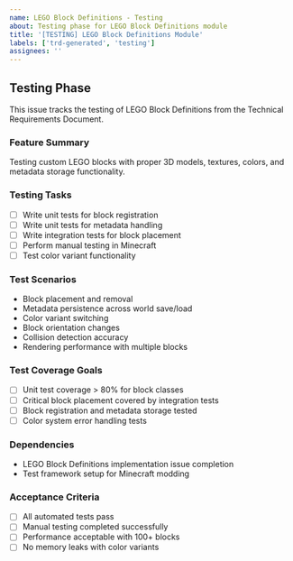 ```yaml
---
name: LEGO Block Definitions - Testing
about: Testing phase for LEGO Block Definitions module
title: '[TESTING] LEGO Block Definitions Module'
labels: ['trd-generated', 'testing']
assignees: ''
---
```


## Testing Phase

This issue tracks the testing of LEGO Block Definitions from the Technical Requirements Document.

### Feature Summary
Testing custom LEGO blocks with proper 3D models, textures, colors, and metadata storage functionality.

### Testing Tasks
- [ ] Write unit tests for block registration
- [ ] Write unit tests for metadata handling
- [ ] Write integration tests for block placement
- [ ] Perform manual testing in Minecraft
- [ ] Test color variant functionality

### Test Scenarios
- Block placement and removal
- Metadata persistence across world save/load
- Color variant switching
- Block orientation changes
- Collision detection accuracy
- Rendering performance with multiple blocks

### Test Coverage Goals
- [ ] Unit test coverage > 80% for block classes
- [ ] Critical block placement covered by integration tests
- [ ] Block registration and metadata storage tested
- [ ] Color system error handling tests

### Dependencies
- LEGO Block Definitions implementation issue completion
- Test framework setup for Minecraft modding

### Acceptance Criteria
- [ ] All automated tests pass
- [ ] Manual testing completed successfully
- [ ] Performance acceptable with 100+ blocks
- [ ] No memory leaks with color variants
